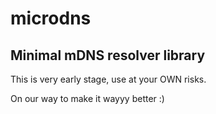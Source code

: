 microdns
========

Minimal mDNS resolver library
-----------------------------

This is very early stage, use at your OWN risks.

On our way to make it wayyy better :)

